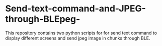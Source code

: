 # Send-text-command-and-JPEG-through-BLEpeg-
This repository contains two python scripts for for send text command to display different screens and send jpeg image in chunks through BLE.
